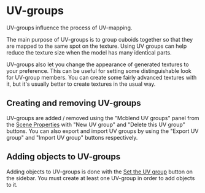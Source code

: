 # UV-groups

UV-groups influence the process of UV-mapping.

The main purpose of UV-groups is to group cuboids together so that they are mapped
to the same spot on the texture. Using UV groups can help reduce the texture
size when the model has many identical parts.

UV-groups also let you change the appearance of generated textures to your
preference. This can be useful for setting some distinguishable look for UV-group
members. You can create some fairly advanced textures with it, but it's usually
better to create textures in the usual way.

## Creating and removing UV-groups
UV-groups are added / removed using the "Mcblend UV groups" panel from the
[Scene Properties](/mcblend/gui/scene_properties) with "New UV group" and
"Delete this UV group" buttons. You can also export and import UV groups by
using the "Export UV group" and "Import UV group" buttons respectively.

## Adding objects to UV-groups
Adding objects to UV-groups is done with the
[Set the UV group](/mcblend/gui/3d_viewport_sidebar/#uv-mapping-panel) button on the sidebar.
You must create at least one UV-group in order to add objects to it.

